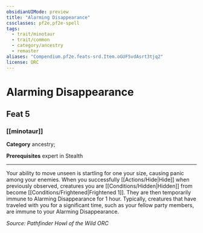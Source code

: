 ```yaml
---
obsidianUIMode: preview
title: "Alarming Disappearance"
cssclasses: pf2e,pf2e-spell
tags:
  - trait/minotaur
  - trait/common
  - category/ancestry
  - remaster
aliases: "Compendium.pf2e.feats-srd.Item.oGUF5vdAsrt3tjq2"
license: ORC
---
```

# Alarming Disappearance
## Feat 5
### [[minotaur]]

**Category** ancestry; 



**Prerequisites** expert in Stealth
* * *
Your ability to move unseen is startling for one your size, causing panic among your enemies. When you successfully [[Actions/Hide|Hide]] when previously observed, creatures you are [[Conditions/Hidden|Hidden]] from become [[Conditions/Frightened|Frightened 1]]. They are then temporarily immune to Alarming Disappearance for 1 hour. Typically, creatures that have traveled with you for a significant time, such as your fellow party members, are immune to your Alarming Disappearance.

*Source: Pathfinder Howl of the Wild*
*ORC*